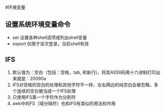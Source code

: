 #环境变量

设置系统环境变量命令
--------
* set 设置各种shell选项或列出shell变量
* export 仅限于该次登录，当前shell有效


IFS
-------

1. 默认值为：空白（包括：空格，tab, 和新行)，将其ASSII码用十六进制打印出来就是：20090a
2. IFS对空格的空白的处理和其他字符不一样，左右两边的纯空白会被忽略，多个连续的空白被当成一个IFS处理
3. 只使用IFS第一个字符作为分割符
4. awk中的FS（域分隔符）也和IFS有类似的用法和作用
